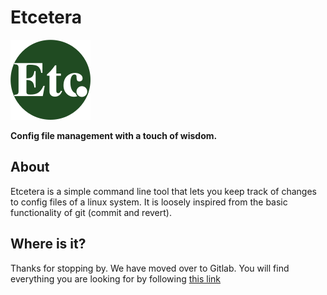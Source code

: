 Etcetera
========

![etcetera-logo.png](etcetera-logo.png)

**Config file management with a touch of wisdom.**

## About ##

Etcetera is a simple command line tool that lets you keep track of changes to
config files of a linux system.
It is loosely inspired from the basic functionality of git (commit and revert).

## Where is it? ##

Thanks for stopping by. We have moved over to Gitlab. You will find everything you are looking for by following [this link](https://gitlab.com/jeancf/etcetera)